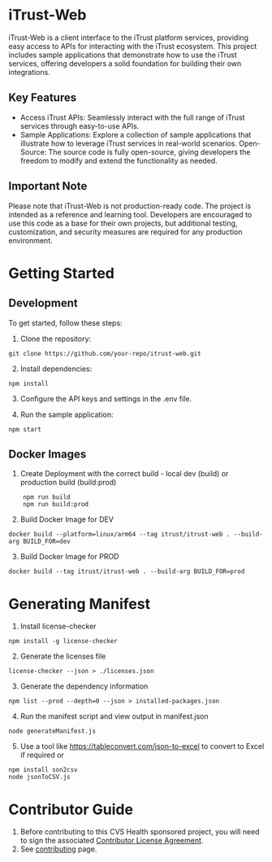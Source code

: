 <!--
 Copyright 2024 CVS Health and/or one of its affiliates

 Licensed under the Apache License, Version 2.0 (the "License");
 you may not use this file except in compliance with the License.
 You may obtain a copy of the License at

      https://www.apache.org/licenses/LICENSE-2.0

 Unless required by applicable law or agreed to in writing, software
 distributed under the License is distributed on an "AS IS" BASIS,
 WITHOUT WARRANTIES OR CONDITIONS OF ANY KIND, either express or implied.
 See the License for the specific language governing permissions and
 limitations under the License.
 -->

# iTrust-Web

iTrust-Web is a client interface to the iTrust platform services, providing easy access to APIs for interacting with the iTrust ecosystem. This project includes sample applications that demonstrate how to use the iTrust services, offering developers a solid foundation for building their own integrations.

## Key Features
- Access iTrust APIs: Seamlessly interact with the full range of iTrust services through easy-to-use APIs.
- Sample Applications: Explore a collection of sample applications that illustrate how to leverage iTrust services in real-world scenarios.
Open-Source: The source code is fully open-source, giving developers the freedom to modify and extend the functionality as needed.

## Important Note
Please note that iTrust-Web is not production-ready code. The project is intended as a reference and learning tool. Developers are encouraged to use this code as a base for their own projects, but additional testing, customization, and security measures are required for any production environment.

# Getting Started

## Development
To get started, follow these steps:

1. Clone the repository: 
```
git clone https://github.com/your-repo/itrust-web.git
```

2. Install dependencies: 
```
npm install
```

3. Configure the API keys and settings in the .env file.

4. Run the sample application:
```
npm start
```

## Docker Images

1. Create Deployment with the correct build - local dev (build) or production build (build:prod)
```
    npm run build 
    npm run build:prod
```

2. Build Docker Image for DEV
```
docker build --platform=linux/arm64 --tag itrust/itrust-web . --build-arg BUILD_FOR=dev  
```

3. Build Docker Image for PROD
```
docker build --tag itrust/itrust-web . --build-arg BUILD_FOR=prod   
```

# Generating Manifest 
1. Install license-checker
```
npm install -g license-checker
```
2. Generate the licenses file
```
license-checker --json > ./licenses.json
```
3. Generate the dependency information 
```
npm list --prod --depth=0 --json > installed-packages.json
```
4. Run the manifest script and view output in manifest.json 
```
node generateManifest.js
```
5. Use a tool like https://tableconvert.com/json-to-excel to convert to Excel if required 
or 
```
npm install son2csv
node jsonToCSV.js
```
 
# Contributor Guide

1. Before contributing to this CVS Health sponsored project, you will need to sign the associated [Contributor License Agreement](https://forms.office.com/r/HvYxTheDG5).
2. See [contributing](CONTRIBUTING.md) page.